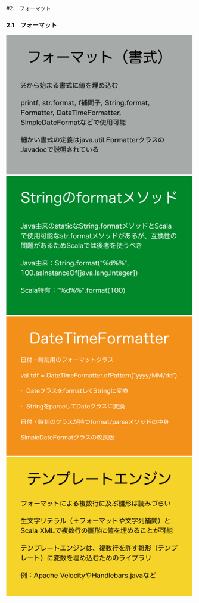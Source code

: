 #2.　フォーマット
<h3>2.1　フォーマット</h3>
<img src="../image/string_course.014.jpeg" width="500px"><br>
<img src="../image/string_course.015.jpeg" width="500px"><br>
<img src="../image/string_course.016.jpeg" width="500px"><br>
<img src="../image/string_course.017.jpeg" width="500px"><br>

